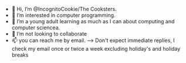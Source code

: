 - 👋 Hi, I’m @IncognitoCookie/The Cooksters.
- 👀 I’m interested in computer programming.
- 🌱 I’m a young adult learning as much as I can about computing and computer sciencea.
- 💞️ I’m not looking to collaborate
- 📫 you can reach me by email.
  --> Don't expect immediate replies, I check my email once or twice a week excluding holiday's and holiday breaks

<!---
IncognitoCookie/IncognitoCookie is a ✨ special ✨ repository because its `README.md` (this file) appears on your GitHub profile.
You can click the Preview link to take a look at your changes.
--->

